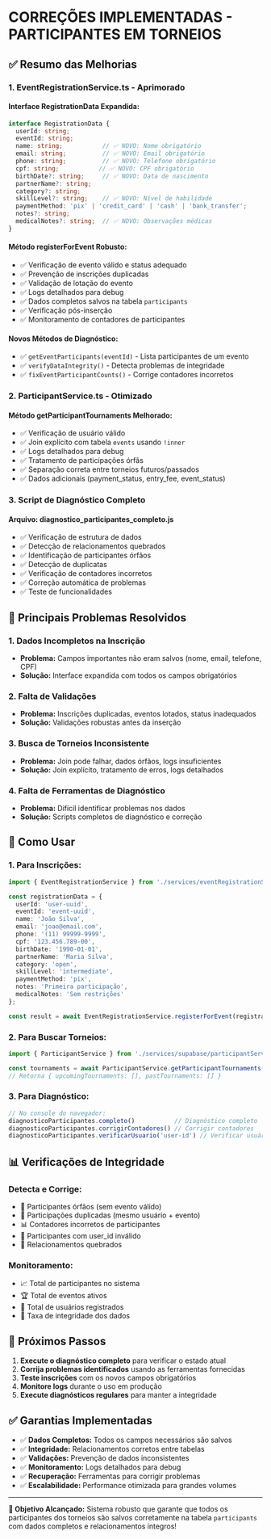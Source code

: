 # CORREÇÕES IMPLEMENTADAS - PARTICIPANTES EM TORNEIOS

## ✅ Resumo das Melhorias

### 1. **EventRegistrationService.ts - Aprimorado**

#### **Interface RegistrationData Expandida:**
```typescript
interface RegistrationData {
  userId: string;
  eventId: string;
  name: string;           // ✅ NOVO: Nome obrigatório
  email: string;          // ✅ NOVO: Email obrigatório
  phone: string;          // ✅ NOVO: Telefone obrigatório
  cpf: string;           // ✅ NOVO: CPF obrigatório
  birthDate?: string;     // ✅ NOVO: Data de nascimento
  partnerName?: string;
  category?: string;
  skillLevel?: string;    // ✅ NOVO: Nível de habilidade
  paymentMethod: 'pix' | 'credit_card' | 'cash' | 'bank_transfer';
  notes?: string;
  medicalNotes?: string;  // ✅ NOVO: Observações médicas
}
```

#### **Método registerForEvent Robusto:**
- ✅ Verificação de evento válido e status adequado
- ✅ Prevenção de inscrições duplicadas
- ✅ Validação de lotação do evento
- ✅ Logs detalhados para debug
- ✅ Dados completos salvos na tabela `participants`
- ✅ Verificação pós-inserção
- ✅ Monitoramento de contadores de participantes

#### **Novos Métodos de Diagnóstico:**
- ✅ `getEventParticipants(eventId)` - Lista participantes de um evento
- ✅ `verifyDataIntegrity()` - Detecta problemas de integridade
- ✅ `fixEventParticipantCounts()` - Corrige contadores incorretos

### 2. **ParticipantService.ts - Otimizado**

#### **Método getParticipantTournaments Melhorado:**
- ✅ Verificação de usuário válido
- ✅ Join explícito com tabela `events` usando `!inner`
- ✅ Logs detalhados para debug
- ✅ Tratamento de participações órfãs
- ✅ Separação correta entre torneios futuros/passados
- ✅ Dados adicionais (payment_status, entry_fee, event_status)

### 3. **Script de Diagnóstico Completo**

#### **Arquivo: diagnostico_participantes_completo.js**
- ✅ Verificação de estrutura de dados
- ✅ Detecção de relacionamentos quebrados
- ✅ Identificação de participantes órfãos
- ✅ Detecção de duplicatas
- ✅ Verificação de contadores incorretos
- ✅ Correção automática de problemas
- ✅ Teste de funcionalidades

## 🎯 Principais Problemas Resolvidos

### **1. Dados Incompletos na Inscrição**
- **Problema:** Campos importantes não eram salvos (nome, email, telefone, CPF)
- **Solução:** Interface expandida com todos os campos obrigatórios

### **2. Falta de Validações**
- **Problema:** Inscrições duplicadas, eventos lotados, status inadequados
- **Solução:** Validações robustas antes da inserção

### **3. Busca de Torneios Inconsistente**
- **Problema:** Join pode falhar, dados órfãos, logs insuficientes
- **Solução:** Join explícito, tratamento de erros, logs detalhados

### **4. Falta de Ferramentas de Diagnóstico**
- **Problema:** Difícil identificar problemas nos dados
- **Solução:** Scripts completos de diagnóstico e correção

## 🔧 Como Usar

### **1. Para Inscrições:**
```typescript
import { EventRegistrationService } from './services/eventRegistrationService';

const registrationData = {
  userId: 'user-uuid',
  eventId: 'event-uuid',
  name: 'João Silva',
  email: 'joao@email.com',
  phone: '(11) 99999-9999',
  cpf: '123.456.789-00',
  birthDate: '1990-01-01',
  partnerName: 'Maria Silva',
  category: 'open',
  skillLevel: 'intermediate',
  paymentMethod: 'pix',
  notes: 'Primeira participação',
  medicalNotes: 'Sem restrições'
};

const result = await EventRegistrationService.registerForEvent(registrationData);
```

### **2. Para Buscar Torneios:**
```typescript
import { ParticipantService } from './services/supabase/participantService';

const tournaments = await ParticipantService.getParticipantTournaments(userId);
// Retorna { upcomingTournaments: [], pastTournaments: [] }
```

### **3. Para Diagnóstico:**
```javascript
// No console do navegador:
diagnosticoParticipantes.completo()           // Diagnóstico completo
diagnosticoParticipantes.corrigirContadores() // Corrigir contadores
diagnosticoParticipantes.verificarUsuario('user-id') // Verificar usuário específico
```

## 📊 Verificações de Integridade

### **Detecta e Corrige:**
- 👻 Participantes órfãos (sem evento válido)
- 👥 Participações duplicadas (mesmo usuário + evento)
- 📊 Contadores incorretos de participantes
- 🚫 Participantes com user_id inválido
- 🔗 Relacionamentos quebrados

### **Monitoramento:**
- 📈 Total de participantes no sistema
- 🏆 Total de eventos ativos
- 👤 Total de usuários registrados
- 🎯 Taxa de integridade dos dados

## 🚀 Próximos Passos

1. **Execute o diagnóstico completo** para verificar o estado atual
2. **Corrija problemas identificados** usando as ferramentas fornecidas
3. **Teste inscrições** com os novos campos obrigatórios
4. **Monitore logs** durante o uso em produção
5. **Execute diagnósticos regulares** para manter a integridade

## ✅ Garantias Implementadas

- ✅ **Dados Completos:** Todos os campos necessários são salvos
- ✅ **Integridade:** Relacionamentos corretos entre tabelas
- ✅ **Validações:** Prevenção de dados inconsistentes
- ✅ **Monitoramento:** Logs detalhados para debug
- ✅ **Recuperação:** Ferramentas para corrigir problemas
- ✅ **Escalabilidade:** Performance otimizada para grandes volumes

---

**🎯 Objetivo Alcançado:** Sistema robusto que garante que todos os participantes dos torneios são salvos corretamente na tabela `participants` com dados completos e relacionamentos íntegros!
